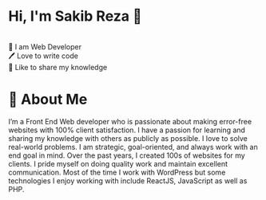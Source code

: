 <h1>Hi, I'm Sakib Reza 👋</h1>
<br>
👑 I am Web Developer<br>
🖊️ Love to write code<br>
🎤 Like to share my knowledge<br>
<h1>🚀 About Me</h1>
I’m a Front End Web developer who is passionate about making error-free websites with 100% client satisfaction. I have a passion for learning and sharing my knowledge with others as publicly as possible. I love to solve real-world problems. I am strategic, goal-oriented, and always work with an end goal in mind. Over the past years, I created 100s of websites for my clients. I pride myself on doing quality work and maintain excellent communication. Most of the time I work with WordPress but some technologies I enjoy working with include ReactJS, JavaScript as well as PHP.
